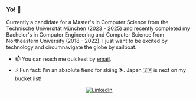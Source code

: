 ### Yo! 👋

Currently a candidate for a Master's in Computer Science from the Technische Universität München (2023 - 2025) and recently completed my Bachelor's in Computer Engineering and Computer Science from Northeastern University (2018 - 2022). I just want to be excited by technology and circumnavigate the globe by sailboat.

- 📫 You can reach me quickest by [email](mailto:ddritzenhoff@gmail.com).
- ⚡ Fun fact: I'm an absolute fiend for skiing ⛷️. Japan 🇯🇵 is next on my bucket list!
<p align="center">
  <a href="https://www.linkedin.com/in/ddritzenhoff"><img src="https://img.shields.io/badge/LinkedIn--_.svg?style=for-the-badge&logo=linkedin" alt="LinkedIn"></a>
</p>

<!--
**ddritzenhoff/ddritzenhoff** is a ✨ _special_ ✨ repository because its `README.md` (this file) appears on your GitHub profile.

Here are some ideas to get you started:

- 🔭 I’m currently working on ...
- 🌱 I’m currently learning ...
- 👯 I’m looking to collaborate on ...
- 🤔 I’m looking for help with ...
- 💬 Ask me about ...
- 📫 How to reach me: ...
- 😄 Pronouns: ...
- ⚡ Fun fact: ...
-->
